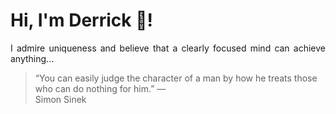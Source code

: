 # Hi, I'm Derrick 👋!
<p align="justify">I admire uniqueness and believe that a clearly focused mind can achieve anything...</p> 
<!-- #quote-start -->
<blockquote>&ldquo;You can easily judge the character of a man by how he treats those who can do nothing for him.&rdquo; &mdash; <footer>Simon Sinek</footer></blockquote>
<!-- #quote-end -->
